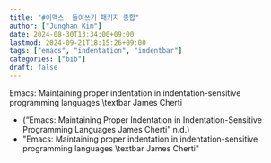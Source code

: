 ```yaml
---
title: "#이맥스: 들여쓰기 패키지 종합"
author: ["Junghan Kim"]
date: 2024-08-30T13:34:00+09:00
lastmod: 2024-09-21T18:15:26+09:00
tags: ["emacs", "indentation", "indentbar"]
categories: ["bib"]
draft: false
---
```


Emacs: Maintaining proper indentation in indentation-sensitive programming languages \textbar James Cherti

-   (“Emacs: Maintaining Proper Indentation in Indentation-Sensitive Programming Languages James Cherti” n.d.)
-   "Emacs: Maintaining proper indentation in indentation-sensitive programming languages \textbar James Cherti"
